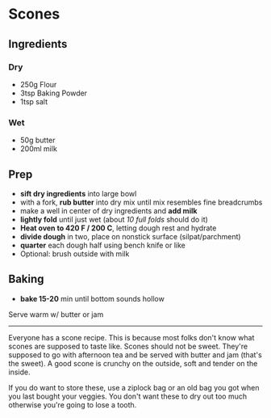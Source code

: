 # Scones

## Ingredients
### Dry
* 250g Flour
* 3tsp Baking Powder
* 1tsp salt

### Wet
* 50g butter
* 200ml milk

## Prep
* **sift dry ingredients** into large bowl
* with a fork, **rub butter** into dry mix until mix resembles fine breadcrumbs
* make a well in center of dry ingredients and **add milk**
* **lightly fold** until just wet (about *10 full folds* should do it)
* **Heat oven to 420 F / 200 C**, letting dough rest and hydrate
* **divide dough** in two, place on nonstick surface (silpat/parchment)
* **quarter** each dough half using bench knife or like
* Optional: brush outside with milk

## Baking
* **bake 15-20** min until bottom sounds hollow

Serve warm w/ butter or jam

---

Everyone has a scone recipe. This is because most folks don't know what scones are supposed to taste like.
Scones should not be sweet. They're supposed to go with afternoon tea and be served with butter and jam (that's the sweet).
A good scone is crunchy on the outside, soft and tender on the inside.

If you do want to store these, use a ziplock bag or an old bag you got when you last bought your veggies. You don't want these to dry out too much otherwise you're going to lose a tooth.
